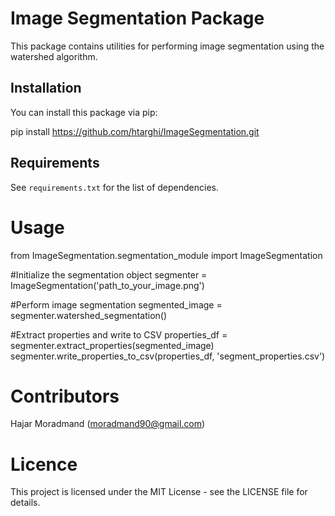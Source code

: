 # Image Segmentation Package

This package contains utilities for performing image segmentation using the watershed algorithm.

## Installation

You can install this package via pip:


pip install https://github.com/htarghi/ImageSegmentation.git

## Requirements

See `requirements.txt` for the list of dependencies.

# Usage
from ImageSegmentation.segmentation_module import ImageSegmentation

#Initialize the segmentation object
segmenter = ImageSegmentation('path_to_your_image.png')

#Perform image segmentation
segmented_image = segmenter.watershed_segmentation()

#Extract properties and write to CSV
properties_df = segmenter.extract_properties(segmented_image)
segmenter.write_properties_to_csv(properties_df, 'segment_properties.csv')

# Contributors

Hajar Moradmand (moradmand90@gmail.com)

# Licence
This project is licensed under the MIT License - see the LICENSE file for details.

